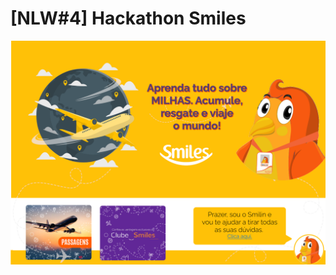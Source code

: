 # [NLW#4] Hackathon Smiles

![sqlite](https://github.com/HackathonSmiles95/Smilin/blob/main/Doc/readm.png)

